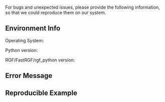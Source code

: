For bugs and unexpected issues, please provide the following information, so that we could reproduce them on our system.

## Environment Info

Operating System:

Python version:

RGF/FastRGF/rgf_python version:

## Error Message

<Paste the error message here>

## Reproducible Example

<Paste your code here>
